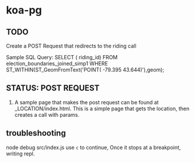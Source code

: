 # koa-pg

## TODO
Create a POST Request that redirects to the riding call

Sample SQL Query: SELECT ( riding_id) FROM election_boundaries_joined_simp1 WHERE ST_WITHIN(ST_GeomFromText('POINT( -79.395 43.644)'),geom);

## STATUS: POST REQUEST
1. A sample page that makes the post request can be found at _LOCATION/index.html. This is a simple page that gets the location, then creates a call with params.

## troubleshooting

node debug src/index.js
use ```c``` to continue,
Once it stops at a breakpoint, writing repl. 
